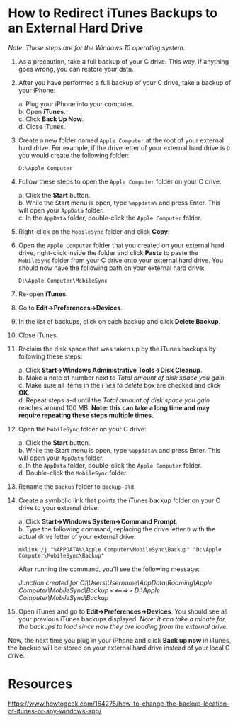 # How to Redirect iTunes Backups to an External Hard Drive

*Note: These steps are for the Windows 10 operating system*.

1. As a precaution, take a full backup of your C drive. This way, if anything goes wrong, you can restore your data.
2. After you have performed a full backup of your C drive, take a backup of your iPhone:

    a. Plug your iPhone into your computer.<br />
    b. Open **iTunes**.<br />
    c. Click **Back Up Now**.<br />
    d. Close iTunes.

3. Create a new folder named `Apple Computer` at the root of your external hard drive. For example, if the drive letter of your external hard drive is `D` you would create the following folder:
   
   `D:\Apple Computer`

3. Follow these steps to open the `Apple Computer` folder on your C drive:

   a. Click the **Start** button.<br />
   b. While the Start menu is open, type `%appdata%` and press Enter. This will open your `AppData` folder.<br />
   c. In the `AppData` folder, double-click the `Apple Computer` folder.

4. Right-click on the `MobileSync` folder and click **Copy**:

5. Open the `Apple Computer` folder that you created on your external hard drive, right-click inside the folder and click **Paste** to paste the `MobileSync` folder from your C drive onto your external hard drive. You should now have the following path on your external hard drive:

   `D:\Apple Computer\MobileSync`

6. Re-open **iTunes**.
7. Go to **Edit->Preferences->Devices**.
8. In the list of backups, click on each backup and click **Delete Backup**.
9. Close iTunes.
10. Reclaim the disk space that was taken up by the iTunes backups by following these steps:

    a. Click **Start->Windows Administrative Tools->Disk Cleanup**.<br />
    b. Make a note of number next to *Total amount of disk space you gain*.<br />
    c. Make sure all items in the *Files to delete* box are checked and click **OK**.<br />
    d. Repeat steps a-d until the  *Total amount of disk space you gain* reaches around 100 MB. **Note: this can take a long time and may require repeating these steps multiple times.**

11. Open the `MobileSync` folder on your C drive:

    a. Click the **Start** button.<br />
    b. While the Start menu is open, type `%appdata%` and press Enter. This will open your `AppData` folder.<br />
    c. In the `AppData` folder, double-click the `Apple Computer` folder.<br />
    d. Double-click the `MobileSync` folder.<br />

12. Rename the `Backup` folder to `Backup-Old`.

12. Create a symbolic link that points the iTunes backup folder on your C drive to your external drive:
 
    a. Click **Start->Windows System->Command Prompt**.<br />
    b. Type the following command, replacing the drive letter `D` with the actual drive letter of your external drive:<br />

       `mklink /j "%APPDATA%\Apple Computer\MobileSync\Backup" "D:\Apple Computer\MobileSync\Backup"`

       After running the command, you'll see the following message:

       *Junction created for C:\Users\Username\AppData\Roaming\Apple Computer\MobileSync\Backup <<===>> D:\Apple Computer\MobileSync\Backup*

13. Open iTunes and go to **Edit->Preferences->Devices**. You should see all your previous iTunes backups displayed. *Note: it can take a minute for the backups to load since now they are loading from the external drive.*

Now, the next time you plug in your iPhone and click **Back up now** in iTunes, the backup will be stored on your external hard drive instead of your local C drive.

# Resources

https://www.howtogeek.com/164275/how-to-change-the-backup-location-of-itunes-or-any-windows-app/